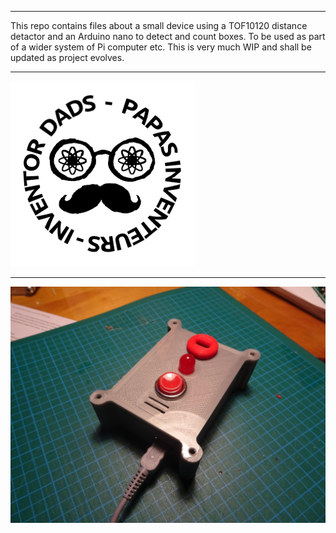 ***
This repo contains files about a small device using a TOF10120 distance detactor and an Arduino nano to detect and count boxes. To be used as part of a wider system of Pi computer etc. This is very much WIP and shall be updated as project evolves.
***
![Boxino pic](Logo_Papas_Inventeurs_25mm.png)
***
![Inventor Dads logo](Boxino.JPG)

